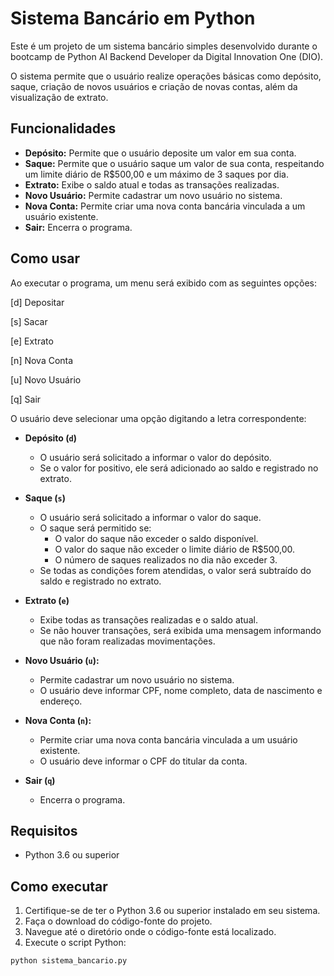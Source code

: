 # Sistema Bancário em Python

Este é um projeto de um sistema bancário simples desenvolvido durante o bootcamp de Python AI Backend Developer da Digital Innovation One (DIO). 

O sistema permite que o usuário realize operações básicas como depósito, saque, criação de novos usuários e criação de novas contas, além da visualização de extrato.

## Funcionalidades

- **Depósito:** Permite que o usuário deposite um valor em sua conta.
- **Saque:** Permite que o usuário saque um valor de sua conta, respeitando um limite diário de R$500,00 e um máximo de 3 saques por dia.
- **Extrato:** Exibe o saldo atual e todas as transações realizadas.
- **Novo Usuário:** Permite cadastrar um novo usuário no sistema.
- **Nova Conta:** Permite criar uma nova conta bancária vinculada a um usuário existente.
- **Sair:** Encerra o programa.

## Como usar

Ao executar o programa, um menu será exibido com as seguintes opções:

[d] Depositar

[s] Sacar

[e] Extrato

[n] Nova Conta

[u] Novo Usuário

[q] Sair

O usuário deve selecionar uma opção digitando a letra correspondente:

- **Depósito (`d`)**
  - O usuário será solicitado a informar o valor do depósito.
  - Se o valor for positivo, ele será adicionado ao saldo e registrado no extrato.

- **Saque (`s`)**
  - O usuário será solicitado a informar o valor do saque.
  - O saque será permitido se:
    - O valor do saque não exceder o saldo disponível.
    - O valor do saque não exceder o limite diário de R$500,00.
    - O número de saques realizados no dia não exceder 3.
  - Se todas as condições forem atendidas, o valor será subtraído do saldo e registrado no extrato.

- **Extrato (`e`)**
  - Exibe todas as transações realizadas e o saldo atual.
  - Se não houver transações, será exibida uma mensagem informando que não foram realizadas movimentações.

- **Novo Usuário (`u`):**
  - Permite cadastrar um novo usuário no sistema.
  - O usuário deve informar CPF, nome completo, data de nascimento e endereço.

- **Nova Conta (`n`):**
  - Permite criar uma nova conta bancária vinculada a um usuário existente.
  - O usuário deve informar o CPF do titular da conta.

- **Sair (`q`)**
  - Encerra o programa.

## Requisitos

- Python 3.6 ou superior

## Como executar

1. Certifique-se de ter o Python 3.6 ou superior instalado em seu sistema.
2. Faça o download do código-fonte do projeto.
3. Navegue até o diretório onde o código-fonte está localizado.
4. Execute o script Python:

```bash
python sistema_bancario.py
